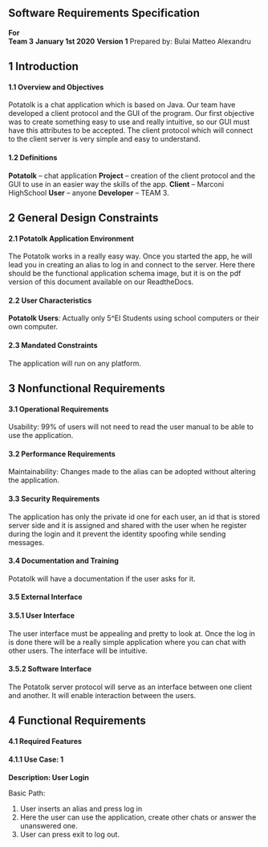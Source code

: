 ## Software Requirements Specification

**For**  
**Team 3**
**January 1st 2020**
**Version 1**
Prepared by:
Bulai Matteo Alexandru

## 1  Introduction
#### 1.1  Overview and Objectives
Potatolk is a chat application which is based on Java. Our team have developed a client protocol and the GUI of the program. Our first objective was to create something easy to use and really intuitive, so our GUI must have this attributes to be accepted.
The client protocol which will connect to the client server is very simple and easy to understand.

#### 1.2  Definitions
**Potatolk** –  chat application
**Project** –  creation of the client protocol and the GUI to use in an easier way the skills of  the app.
**Client** –  Marconi HighSchool
**User** –  anyone
**Developer** –  TEAM 3.

## 2  General Design Constraints

#### 2.1  Potatolk Application Environment
The Potatolk works in a really easy way. Once you started the app, he will lead you in creating an alias to log in and connect to the server.
Here there should be the functional application schema image, but it is on the pdf version of this document available on our ReadtheDocs.

#### 2.2  User Characteristics
**Potatolk Users**: Actually only 5^EI Students using school computers or their own  computer.

#### 2.3 Mandated Constraints
The application will run on any platform.

## 3 Nonfunctional Requirements

#### 3.1  Operational Requirements
Usability: 99% of users will not need to read the user manual to be able to use the application.

#### 3.2  Performance Requirements
Maintainability: Changes made to the alias can be adopted without altering the application.

#### 3.3  Security Requirements
The application has only the private id one for each user, an id that is stored server side and it is assigned and shared with the user when he register during the login and it prevent the identity spoofing while sending messages.

#### 3.4  Documentation and Training
Potatolk will have a documentation if the user asks for it.

#### 3.5  External Interface

#### 3.5.1 User Interface
The user interface must be appealing and pretty to look at. Once the log in is done there will be a really simple application where you can chat with other users.
The interface will be intuitive.

#### 3.5.2 Software Interface
The Potatolk server protocol will serve as an interface between one client and another.
It will enable interaction between the users.

## 4 Functional Requirements

#### 4.1  Required Features

#### 4.1.1 Use Case: 1

**Description: User Login**

Basic Path:
 1. User inserts an alias and press log in
 2. Here the user can use the application, create other chats or answer the unanswered one.
 3. User can press exit to log out.